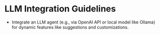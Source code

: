 # LLM Integration Guidelines

- Integrate an LLM agent (e.g., via OpenAI API or local model like Ollama) for dynamic features like suggestions and customizations.